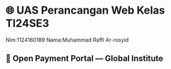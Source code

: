 # 🌐 UAS Perancangan Web Kelas TI24SE3  
Nim:1124160189
Nama:Muhammad Raffi Ar-rosyid
## 📄 Open Payment Portal — Global Institute

